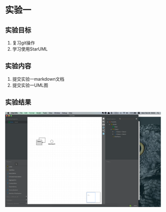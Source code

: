 # 实验一

## 实验目标
1. 复习git操作
2. 学习使用StarUML

## 实验内容
1. 提交实验一markdown文档
2. 提交实验一UML图

## 实验结果

![第一个UML图](./model1.jpg)
